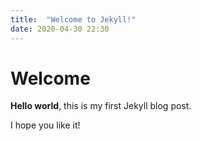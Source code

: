 ```yaml
---
title:  "Welcome to Jekyll!"
date: 2020-04-30 22:30
---
```


# Welcome

**Hello world**, this is my first Jekyll blog post.

I hope you like it!
